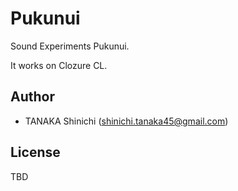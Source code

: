 # Pukunui

Sound Experiments Pukunui.

It works on Clozure CL.

## Author

 - TANAKA Shinichi (shinichi.tanaka45@gmail.com)

## License

TBD